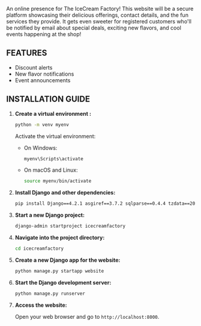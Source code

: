  An online presence for The IceCream Factory! This website will be a secure platform showcasing their delicious offerings, contact details, and the fun services they provide. It gets even sweeter for registered customers who'll be notified by email about special deals, exciting new flavors, and cool events happening at the shop!

## FEATURES


- Discount alerts
- New flavor notifications
- Event announcements

## INSTALLATION GUIDE


1. **Create a virtual environment :**

    ```bash
    python -m venv myenv
    ```

    Activate the virtual environment:

    - On Windows:

        ```bash
        myenv\Scripts\activate
        ```

    - On macOS and Linux:

        ```bash
        source myenv/bin/activate
        ```

2. **Install Django and other dependencies:**

    ```bash
    pip install Django==4.2.1 asgiref==3.7.2 sqlparse==0.4.4 tzdata==2023.3
    ```

3. **Start a new Django project:**

    ```bash
    django-admin startproject icecreamfactory
    ```

4. **Navigate into the project directory:**

    ```bash
    cd icecreamfactory
    ```

5. **Create a new Django app for the website:**

    ```bash
    python manage.py startapp website
    ```

6. **Start the Django development server:**

    ```bash
    python manage.py runserver
    ```

7. **Access the website:**

    Open your web browser and go to `http://localhost:8000`.





 